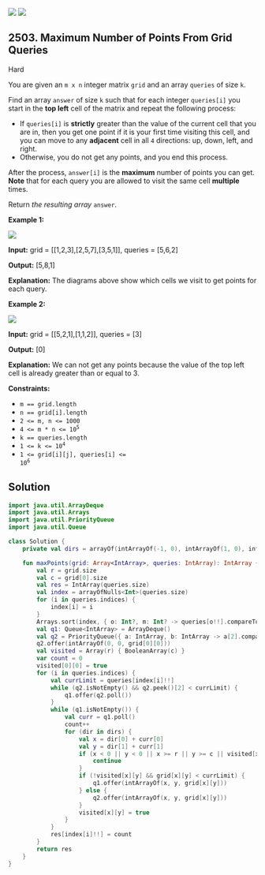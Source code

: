 [![](https://img.shields.io/github/stars/javadev/LeetCode-in-Kotlin?label=Stars&style=flat-square)](https://github.com/javadev/LeetCode-in-Kotlin)
[![](https://img.shields.io/github/forks/javadev/LeetCode-in-Kotlin?label=Fork%20me%20on%20GitHub%20&style=flat-square)](https://github.com/javadev/LeetCode-in-Kotlin/fork)

## 2503\. Maximum Number of Points From Grid Queries

Hard

You are given an `m x n` integer matrix `grid` and an array `queries` of size `k`.

Find an array `answer` of size `k` such that for each integer `queries[i]` you start in the **top left** cell of the matrix and repeat the following process:

*   If `queries[i]` is **strictly** greater than the value of the current cell that you are in, then you get one point if it is your first time visiting this cell, and you can move to any **adjacent** cell in all `4` directions: up, down, left, and right.
*   Otherwise, you do not get any points, and you end this process.

After the process, `answer[i]` is the **maximum** number of points you can get. **Note** that for each query you are allowed to visit the same cell **multiple** times.

Return _the resulting array_ `answer`.

**Example 1:**

![](https://assets.leetcode.com/uploads/2022/10/19/yetgriddrawio.png)

**Input:** grid = \[\[1,2,3],[2,5,7],[3,5,1]], queries = [5,6,2]

**Output:** [5,8,1]

**Explanation:** The diagrams above show which cells we visit to get points for each query.

**Example 2:**

![](https://assets.leetcode.com/uploads/2022/10/20/yetgriddrawio-2.png)

**Input:** grid = \[\[5,2,1],[1,1,2]], queries = [3]

**Output:** [0]

**Explanation:** We can not get any points because the value of the top left cell is already greater than or equal to 3.

**Constraints:**

*   `m == grid.length`
*   `n == grid[i].length`
*   `2 <= m, n <= 1000`
*   <code>4 <= m * n <= 10<sup>5</sup></code>
*   `k == queries.length`
*   <code>1 <= k <= 10<sup>4</sup></code>
*   <code>1 <= grid[i][j], queries[i] <= 10<sup>6</sup></code>

## Solution

```kotlin
import java.util.ArrayDeque
import java.util.Arrays
import java.util.PriorityQueue
import java.util.Queue

class Solution {
    private val dirs = arrayOf(intArrayOf(-1, 0), intArrayOf(1, 0), intArrayOf(0, -1), intArrayOf(0, 1))

    fun maxPoints(grid: Array<IntArray>, queries: IntArray): IntArray {
        val r = grid.size
        val c = grid[0].size
        val res = IntArray(queries.size)
        val index = arrayOfNulls<Int>(queries.size)
        for (i in queries.indices) {
            index[i] = i
        }
        Arrays.sort(index, { o: Int?, m: Int? -> queries[o!!].compareTo(queries[m!!]) })
        val q1: Queue<IntArray> = ArrayDeque()
        val q2 = PriorityQueue({ a: IntArray, b: IntArray -> a[2].compareTo(b[2]) })
        q2.offer(intArrayOf(0, 0, grid[0][0]))
        val visited = Array(r) { BooleanArray(c) }
        var count = 0
        visited[0][0] = true
        for (i in queries.indices) {
            val currLimit = queries[index[i]!!]
            while (q2.isNotEmpty() && q2.peek()[2] < currLimit) {
                q1.offer(q2.poll())
            }
            while (q1.isNotEmpty()) {
                val curr = q1.poll()
                count++
                for (dir in dirs) {
                    val x = dir[0] + curr[0]
                    val y = dir[1] + curr[1]
                    if (x < 0 || y < 0 || x >= r || y >= c || visited[x][y]) {
                        continue
                    }
                    if (!visited[x][y] && grid[x][y] < currLimit) {
                        q1.offer(intArrayOf(x, y, grid[x][y]))
                    } else {
                        q2.offer(intArrayOf(x, y, grid[x][y]))
                    }
                    visited[x][y] = true
                }
            }
            res[index[i]!!] = count
        }
        return res
    }
}
```